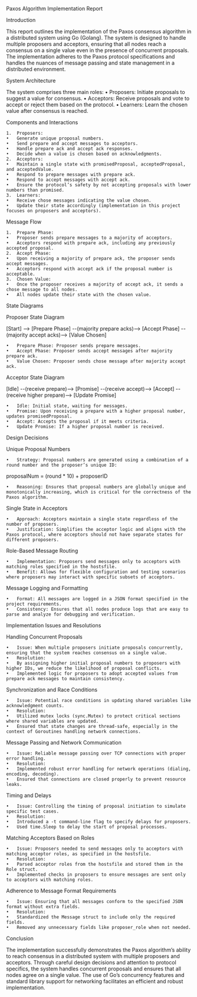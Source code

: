 
Paxos Algorithm Implementation Report

Introduction

This report outlines the implementation of the Paxos consensus algorithm in a distributed system using Go (Golang). The system is designed to handle multiple proposers and acceptors, ensuring that all nodes reach a consensus on a single value even in the presence of concurrent proposals. The implementation adheres to the Paxos protocol specifications and handles the nuances of message passing and state management in a distributed environment.

System Architecture

The system comprises three main roles:
	•	Proposers: Initiate proposals to suggest a value for consensus.
	•	Acceptors: Receive proposals and vote to accept or reject them based on the protocol.
	•	Learners: Learn the chosen value after consensus is reached.

Components and Interactions

	1.	Proposers:
	•	Generate unique proposal numbers.
	•	Send prepare and accept messages to acceptors.
	•	Handle prepare ack and accept ack responses.
	•	Decide when a value is chosen based on acknowledgments.
	2.	Acceptors:
	•	Maintain a single state with promisedProposal, acceptedProposal, and acceptedValue.
	•	Respond to prepare messages with prepare ack.
	•	Respond to accept messages with accept ack.
	•	Ensure the protocol’s safety by not accepting proposals with lower numbers than promised.
	3.	Learners:
	•	Receive chose messages indicating the value chosen.
	•	Update their state accordingly (implementation in this project focuses on proposers and acceptors).

Message Flow

	1.	Prepare Phase:
	•	Proposer sends prepare messages to a majority of acceptors.
	•	Acceptors respond with prepare ack, including any previously accepted proposal.
	2.	Accept Phase:
	•	Upon receiving a majority of prepare ack, the proposer sends accept messages.
	•	Acceptors respond with accept ack if the proposal number is acceptable.
	3.	Chosen Value:
	•	Once the proposer receives a majority of accept ack, it sends a chose message to all nodes.
	•	All nodes update their state with the chosen value.

State Diagrams

Proposer State Diagram

[Start] --> [Prepare Phase] --(majority prepare acks)--> [Accept Phase] --(majority accept acks)--> [Value Chosen]

	•	Prepare Phase: Proposer sends prepare messages.
	•	Accept Phase: Proposer sends accept messages after majority prepare ack.
	•	Value Chosen: Proposer sends chose message after majority accept ack.

Acceptor State Diagram

[Idle] --(receive prepare)--> [Promise] --(receive accept)--> [Accept] --(receive higher prepare)--> [Update Promise]

	•	Idle: Initial state, waiting for messages.
	•	Promise: Upon receiving a prepare with a higher proposal number, updates promisedProposal.
	•	Accept: Accepts the proposal if it meets criteria.
	•	Update Promise: If a higher proposal number is received.

Design Decisions

Unique Proposal Numbers

	•	Strategy: Proposal numbers are generated using a combination of a round number and the proposer’s unique ID:

proposalNum = (round * 10) + proposerID


	•	Reasoning: Ensures that proposal numbers are globally unique and monotonically increasing, which is critical for the correctness of the Paxos algorithm.

Single State in Acceptors

	•	Approach: Acceptors maintain a single state regardless of the number of proposers.
	•	Justification: Simplifies the acceptor logic and aligns with the Paxos protocol, where acceptors should not have separate states for different proposers.

Role-Based Message Routing

	•	Implementation: Proposers send messages only to acceptors with matching roles specified in the hostsfile.
	•	Benefit: Allows for flexible configuration and testing scenarios where proposers may interact with specific subsets of acceptors.

Message Logging and Formatting

	•	Format: All messages are logged in a JSON format specified in the project requirements.
	•	Consistency: Ensures that all nodes produce logs that are easy to parse and analyze for debugging and verification.

Implementation Issues and Resolutions

Handling Concurrent Proposals

	•	Issue: When multiple proposers initiate proposals concurrently, ensuring that the system reaches consensus on a single value.
	•	Resolution:
	•	By assigning higher initial proposal numbers to proposers with higher IDs, we reduce the likelihood of proposal conflicts.
	•	Implemented logic for proposers to adopt accepted values from prepare ack messages to maintain consistency.

Synchronization and Race Conditions

	•	Issue: Potential race conditions in updating shared variables like acknowledgment counts.
	•	Resolution:
	•	Utilized mutex locks (sync.Mutex) to protect critical sections where shared variables are updated.
	•	Ensured that state changes are thread-safe, especially in the context of Goroutines handling network connections.

Message Passing and Network Communication

	•	Issue: Reliable message passing over TCP connections with proper error handling.
	•	Resolution:
	•	Implemented robust error handling for network operations (dialing, encoding, decoding).
	•	Ensured that connections are closed properly to prevent resource leaks.

Timing and Delays

	•	Issue: Controlling the timing of proposal initiation to simulate specific test cases.
	•	Resolution:
	•	Introduced a -t command-line flag to specify delays for proposers.
	•	Used time.Sleep to delay the start of proposal processes.

Matching Acceptors Based on Roles

	•	Issue: Proposers needed to send messages only to acceptors with matching acceptor roles, as specified in the hostsfile.
	•	Resolution:
	•	Parsed acceptor roles from the hostsfile and stored them in the Role struct.
	•	Implemented checks in proposers to ensure messages are sent only to acceptors with matching roles.

Adherence to Message Format Requirements

	•	Issue: Ensuring that all messages conform to the specified JSON format without extra fields.
	•	Resolution:
	•	Standardized the Message struct to include only the required fields.
	•	Removed any unnecessary fields like proposer_role when not needed.

Conclusion

The implementation successfully demonstrates the Paxos algorithm’s ability to reach consensus in a distributed system with multiple proposers and acceptors. Through careful design decisions and attention to protocol specifics, the system handles concurrent proposals and ensures that all nodes agree on a single value. The use of Go’s concurrency features and standard library support for networking facilitates an efficient and robust implementation.
